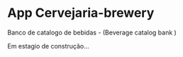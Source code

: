 # App Cervejaria-brewery 
Banco de catalogo de bebidas - (Beverage catalog bank ) 


Em estagio de construção... 

